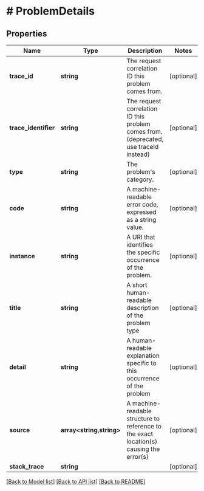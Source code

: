 # # ProblemDetails

## Properties

Name | Type | Description | Notes
------------ | ------------- | ------------- | -------------
**trace_id** | **string** | The request correlation ID this problem comes from. | [optional]
**trace_identifier** | **string** | The request correlation ID this problem comes from. (deprecated, use traceId instead) | [optional]
**type** | **string** | The problem&#39;s category. | [optional]
**code** | **string** | A machine-readable error code, expressed as a string value. | [optional]
**instance** | **string** | A URI that identifies the specific occurrence of the problem. | [optional]
**title** | **string** | A short human-readable description of the problem type | [optional]
**detail** | **string** | A human-readable explanation specific to this occurrence of the problem | [optional]
**source** | **array<string,string>** | A machine-readable structure to reference to the exact location(s) causing the error(s) | [optional]
**stack_trace** | **string** |  | [optional]

[[Back to Model list]](../../README.md#models) [[Back to API list]](../../README.md#endpoints) [[Back to README]](../../README.md)
